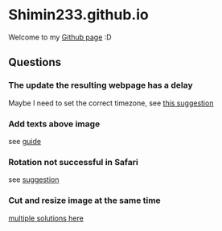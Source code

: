 # Shimin233.github.io
Welcome to my [Github page](https://shimin233.github.io) :D

## Questions
### The update the resulting webpage has a delay
Maybe I need to set the correct timezone, see [this suggestion](https://stackoverflow.com/a/35388975)

### Add texts above image
see [guide](https://www.w3schools.com/howto/howto_css_image_text.asp)

### Rotation not successful in Safari
see [suggestion](https://stackoverflow.com/questions/44316184/transform-rotate-doesnt-work-in-safari)

### Cut and resize image at the same time
[multiple solutions here](https://stackoverflow.com/questions/493296/css-display-an-image-resized-and-cropped)
